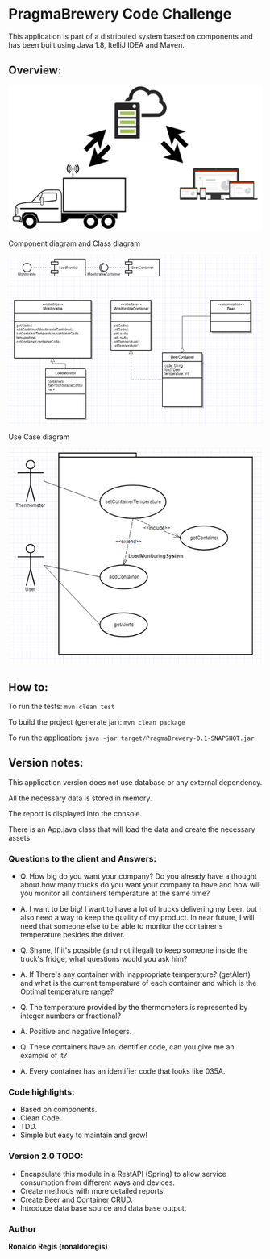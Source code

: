 # PragmaBrewery Code Challenge

This application is part of a distributed system based on components and has been built using Java 1.8, ItelliJ IDEA and Maven.

## Overview:

![Distributed system](systemOverview.png)

Component diagram and Class diagram

![Class and components diagram](diagram.png)

Use Case diagram

![use case diagram](useCase.png)

## How to:

To run the tests: `mvn clean test`

To build the project (generate jar): `mvn clean package`

To run the application: `java -jar target/PragmaBrewery-0.1-SNAPSHOT.jar`

## Version notes:

This application version does not use database or any external dependency.

All the necessary data is stored in memory.

The report is displayed into the console.

There is an App.java class that will load the data and create the necessary assets.

### Questions to the client and Answers:

- Q. How big do you want your company? Do you already have a thought about how many trucks do you want your company to have and how will you monitor all containers temperature at the same time?
- A. I want to be big! I want to have a lot of trucks delivering my beer, but I also need a way to keep the quality of my product. In near future, I will need that someone else to be able to monitor the container's temperature besides the driver.

- Q. Shane, If it's possible (and not illegal) to keep someone inside the truck's fridge, what questions would you ask him? 
- A. If There's any container with inappropriate temperature? (getAlert) and what is the current temperature of each container and which is the Optimal temperature range?

- Q. The temperature provided by the thermometers is represented by integer numbers or fractional?
- A. Positive and negative Integers.

- Q. These containers have an identifier code, can you give me an example of it?
- A. Every container has an identifier code that looks like 035A.

### Code highlights:
- Based on components.
- Clean Code.
- TDD.
- Simple but easy to maintain and grow!

### Version 2.0 TODO:
- Encapsulate this module in a RestAPI (Spring) to allow service consumption from different ways and devices.
- Create methods with more detailed reports.
- Create Beer and Container CRUD.
- Introduce data base source and data base output.

### Author

**Ronaldo Regis (ronaldoregis)**


